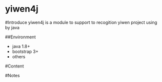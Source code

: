 # yiwen4j
#Introduce
yiwen4j is a module to support to recogition yiwen project using by java

##Environment
* java 1.8+
* bootstrap 3+
* others

#Content

#Notes
